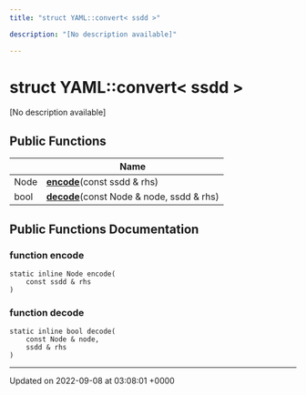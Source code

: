 ```yaml
---
title: "struct YAML::convert< ssdd >"

description: "[No description available]"

---
```


# struct YAML::convert< ssdd >



[No description available]

## Public Functions

|                | Name           |
| -------------- | -------------- |
| Node | **[encode](/documentation/code/classes/structyaml_1_1convert_3_01ssdd_01_4/#function-encode)**(const ssdd & rhs) |
| bool | **[decode](/documentation/code/classes/structyaml_1_1convert_3_01ssdd_01_4/#function-decode)**(const Node & node, ssdd & rhs) |

## Public Functions Documentation

### function encode

```
static inline Node encode(
    const ssdd & rhs
)
```


### function decode

```
static inline bool decode(
    const Node & node,
    ssdd & rhs
)
```


-------------------------------

Updated on 2022-09-08 at 03:08:01 +0000